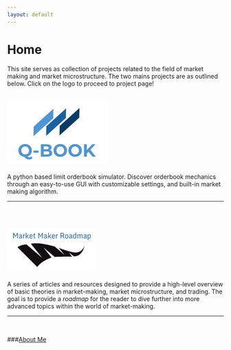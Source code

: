 ```yaml
---
layout: default
---
```


# Home
This site serves as collection of projects related to the field of market making and market microstructure. The two mains projects are as outlined below. Click on the logo to proceed to project page! 

## [![QBLOGO](qblogo1.JPG)](https://kevinramlal.github.io/project_index.html)

A python based limit orderbook simulator. Discover orderbook mechanics through an easy-to-use GUI with customizable settings, and built-in market making algorithm. 

<hr>
<br/>


## [![MMRPLOGO](mmrm.PNG)](https://kevinramlal.github.io/articles_index.html)

A series of articles and resources designed to provide a high-level overview of basic theories in market-making, market microstructure, and trading. The goal is to provide a *roadmap* for the reader to dive further into more advanced topics within the world of market-making. 

<hr>
<br/>

###[About Me](aboutme.md)